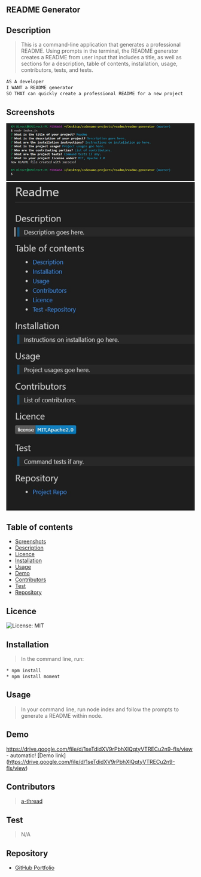 ## README Generator

<!-- -[By: Nilou Mostofi](https://img.shields.io/badge/By-mnilou-9cf.svg) -->

## Description

> This is a command-line application that generates a professional README. Using prompts in the terminal, the README generator creates a README from user input that includes a title, as well as sections for a description, table of contents, installation, usage, contributors, tests, and tests.

    AS A developer
    I WANT a README generator
    SO THAT can quickly create a professional README for a new project

## Screenshots

<img src= "assets\screenshot1.jpg" alt = "Screenshot of Terminal">

<img src= "assets\screenshot2.jpg" alt = "Screenshot of README">

## Table of contents

- [Screenshots](#Screenshots)
- [Description](#Description)
- [Licence](#Licence)
- [Installation](#Installation)
- [Usage](#Usage)
- [Demo](#Demo)
- [Contributors](#Contributors)
- [Test](#Test)
- [Repository](#Repository)

## Licence

![License: MIT](https://img.shields.io/badge/License-MIT-yellow.svg)

## Installation

> In the command line, run:

    * npm install
    * npm install moment

## Usage

> In your command line, run node index and follow the prompts to generate a README within node.

## Demo

https://drive.google.com/file/d/1seTdidXV9rPbhXlQqtyVTRECu2n9-fIs/view - automatic!
[Demo link] (https://drive.google.com/file/d/1seTdidXV9rPbhXlQqtyVTRECu2n9-fIs/view)

## Contributors

> [a-thread](https://github.com/a-thread)

## Test

> N/A

## Repository

- [GitHub Portfolio](https://github.com/mnilou)
